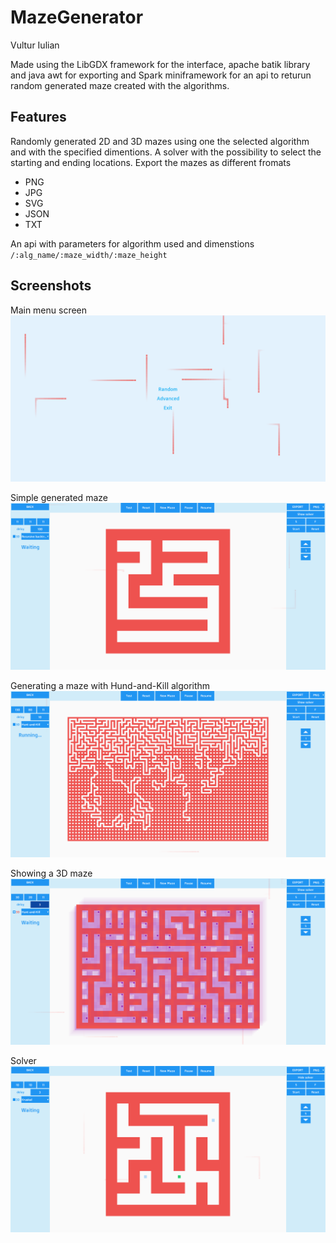# MazeGenerator

Vultur Iulian 

Made using the LibGDX framework for the interface, apache batik library and java awt for exporting and Spark miniframework for an api to returun random generated maze created with the algorithms.

## Features
Randomly generated 2D and 3D mazes using one the selected algorithm and with the specified dimentions.
A solver with the possibility to select the starting and ending locations.
Export the mazes as different fromats
* PNG
* JPG
* SVG
* JSON
* TXT

An api with parameters for algorithm used and dimenstions
`
/:alg_name/:maze_width/:maze_height
`
## Screenshots
Main menu screen
![Main Menu](screenshots/ss0.png)

Simple generated maze
![Advanced1](screenshots/ss1.png)

Generating a maze with Hund-and-Kill algorithm
![Advanced2](screenshots/ss2.png)

Showing a 3D maze
![Advanced3](screenshots/ss3.png)

Solver
![Advanced4](screenshots/ss4.png)

